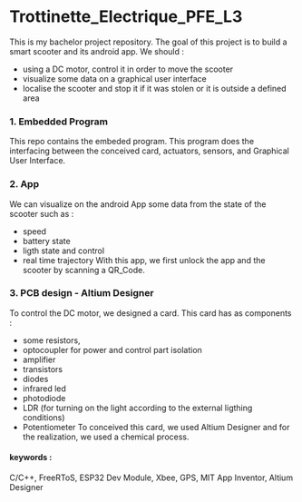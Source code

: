 # Trottinette_Electrique_PFE_L3
This is my bachelor project repository.
The goal of this project is to build a smart scooter and its android app.
We should :
- using a DC motor, control it in order to move the scooter 
- visualize some data on a graphical user interface
- localise the scooter and stop it if it was stolen or it is outside a defined area

### 1. Embedded Program
This repo contains the embeded program. This program does the interfacing between the conceived card, actuators, sensors, and Graphical User Interface.

### 2. App
We can visualize on the android App some data from the state of the scooter such as : 
- speed
- battery state
- ligth state and control
- real time trajectory
With this app, we first unlock the app and the scooter by scanning a QR_Code.

### 3. PCB design - Altium Designer
To control the DC motor, we designed a card. This card has as components :
- some resistors, 
- optocoupler for power and control part isolation 
- amplifier
- transistors
- diodes
- infrared led
- photodiode
- LDR (for turning on the light according to the external ligthing conditions)
- Potentiometer
To conceived this card, we used Altium Designer and for the realization, we used a chemical process.

#### keywords : 
C/C++, FreeRToS, ESP32 Dev Module, Xbee, GPS, MIT App Inventor, Altium Designer
